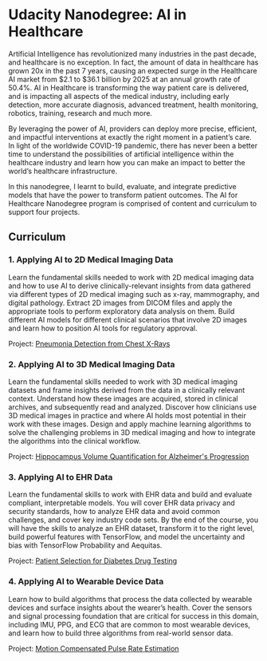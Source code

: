 # Udacity Nanodegree: AI in Healthcare

Artificial Intelligence has revolutionized many industries in the past decade, and healthcare is no exception. In fact, the amount of data in healthcare has grown 20x in the past 7 years, causing an expected surge in the Healthcare AI market from $2.1 to $36.1 billion by 2025 at an annual growth rate of 50.4%. AI in Healthcare is transforming the way patient care is delivered, and is impacting all aspects of the medical industry, including early detection, more accurate diagnosis, advanced treatment, health monitoring, robotics, training, research and much more.

By leveraging the power of AI, providers can deploy more precise, efficient, and impactful interventions at exactly the right moment in a patient’s care. In light of the worldwide COVID-19 pandemic, there has never been a better time to understand the possibilities of artificial intelligence within the healthcare industry and learn how you can make an impact to better the world’s healthcare infrastructure.

In this nanodegree, I learnt to build, evaluate, and integrate predictive models that have the power to transform patient outcomes. The AI for Healthcare Nanodegree program is comprised of content and curriculum to support four projects.

## Curriculum

### 1. Applying AI to 2D Medical Imaging Data
Learn the fundamental skills needed to work with 2D medical imaging data and how to use AI to derive clinically-relevant insights from data gathered via different types of 2D medical imaging such as x-ray, mammography, and digital pathology. Extract 2D images from DICOM files and apply the appropriate tools to perform exploratory data analysis on them. Build different AI models for different clinical scenarios that involve 2D images and learn how to position AI tools for regulatory approval.

Project: [Pneumonia Detection from Chest X-Rays](https://github.com/caloudz/nanodegrees/tree/master/ai-in-healthcare/1-pneumonia-detection-in-chest-xrays)

### 2. Applying AI to 3D Medical Imaging Data
Learn the fundamental skills needed to work with 3D medical imaging datasets and frame insights derived from the data in a clinically relevant context. Understand how these images are acquired, stored in clinical archives, and subsequently read and analyzed. Discover how clinicians use 3D medical images in practice and where AI holds most potential in their work with these images. Design and apply machine learning algorithms to solve the challenging problems in 3D medical imaging and how to integrate the algorithms into the clinical workflow.

Project: [Hippocampus Volume Quantification for Alzheimer's Progression](#)

### 3. Applying AI to EHR Data
Learn the fundamental skills to work with EHR data and build and evaluate compliant, interpretable models. You will cover EHR data privacy and security standards, how to analyze EHR data and avoid common challenges, and cover key industry code sets. By the end of the course, you will have the skills to analyze an EHR dataset, transform it to the right level, build powerful features with TensorFlow, and model the uncertainty and bias with TensorFlow Probability and Aequitas.

Project: [Patient Selection for Diabetes Drug Testing](#)

### 4. Applying AI to Wearable Device Data
Learn how to build algorithms that process the data collected by wearable devices and surface insights about the wearer’s health. Cover the sensors and signal processing foundation that are critical for success in this domain, including IMU, PPG, and ECG that are common to most wearable devices, and learn how to build three algorithms from real-world sensor data.

Project: [Motion Compensated Pulse Rate Estimation](#)
